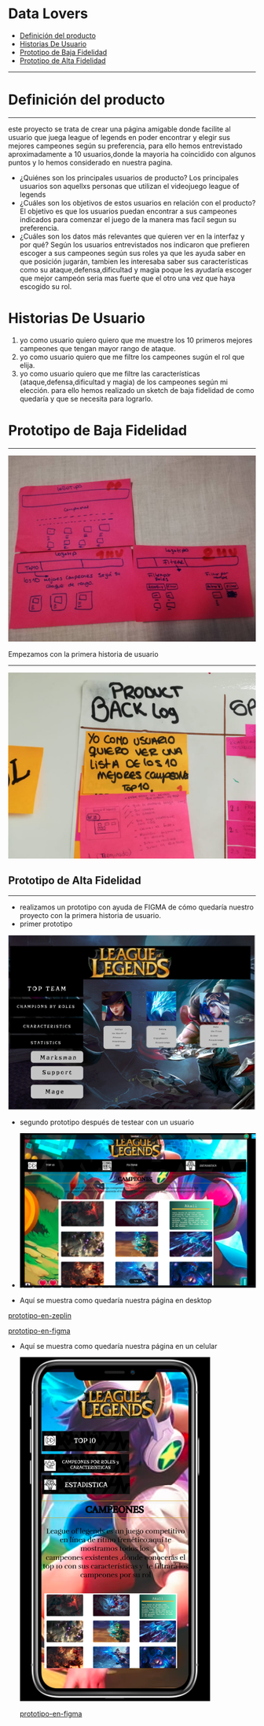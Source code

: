 # Data Lovers

* [Definición del producto](#Definición-del-producto)
* [Historias De Usuario](#Historias-De-Usuario)
* [Prototipo de Baja Fidelidad](#Prototipo-de-Baja-Fidelidad)
* [Prototipo de Alta Fidelidad](#Prototipo-de-Alta-Fidelidad)

***
# Definición del producto
***
este proyecto se trata de crear una página amigable donde facilite al usuario que juega league of legends en poder encontrar y elegir sus mejores campeones según su preferencia, para ello hemos entrevistado aproximadamente a 10 usuarios,donde la mayoria ha coincidido con algunos puntos y lo hemos considerado en nuestra pagina.

* ¿Quiénes son los principales usuarios de producto?
  Los principales usuarios son aquellxs personas que utilizan el videojuego league of legends
* ¿Cuáles son los objetivos de estos usuarios en relación con el producto?
  El objetivo es que los usuarios puedan encontrar a sus campeones indicados para comenzar el juego de la manera mas facil segun su preferencia.
* ¿Cuáles son los datos más relevantes que quieren ver en la interfaz y por qué?
  Según los usuarios entrevistados nos indicaron que prefieren escoger a sus campeones según sus roles ya que les ayuda saber en que posición jugarán,
  tambien les interesaba saber sus características como su ataque,defensa,dificultad y magia poque les ayudaría escoger que mejor campeón seria mas fuerte 
  que el otro una vez que haya escogido su rol.
# Historias De Usuario
 1. yo como usuario quiero quiero que me muestre los 10 primeros mejores campeones que tengan mayor rango de ataque.
 2. yo como usuario quiero que me filtre los campeones sugún el rol que elija.
 3. yo como usuario quiero que me filtre las características (ataque,defensa,dificultad y magia) de los campeones según mi elección.
 para ello hemos realizado un sketch de baja fidelidad de como quedaría y que se necesita para lograrlo.
 # Prototipo de Baja Fidelidad
 ***
 ![sin titulo](imagenes/prototibf.jpg)
 
 Empezamos con la primera historia de usuario
***
![sin titulo](imagenes/image2.jpg)


 ## Prototipo de Alta Fidelidad
 ***
 * realizamos un prototipo con ayuda de FIGMA de cómo quedaría nuestro proyecto con la primera historia de usuario.
 * primer prototipo
  
 ![sin titulo](imagenes/Captura.PNG)
 
 * segundo prototipo después de testear con un usuario 
 
 * ![sin titulo](imagenes/prototipoaf1.PNG)

 * Aquí se muestra como quedaría nuestra página en desktop
 
 [prototipo-en-zeplin](https://app.zeplin.io/project/5c312ecbbae2c22086d6bdbb)
 
 [prototipo-en-figma](https://www.figma.com/proto/FhGoRtLdYJ8nH1sfVmZoTTRs/Untitled?node-id=3%3A22&scaling=min-zoom)

* Aquí se muestra como quedaría nuestra página en un celular

  ![sin titulo](imagenes/protafiphone.PNG)

  [prototipo-en-figma](https://www.figma.com/proto/eyJVJ0RkxElf4v6qa9WanbpZ/Untitled?node-id=0%3A1&scaling=scale-down)